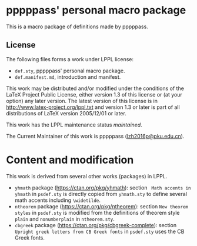 # pppppass' personal macro package

This is a macro package of definitions made by pppppass.

## License

The following files forms a work under LPPL license:
- `def.sty`, pppppass' personal macro package.
- `def.manifest.md`, introduction and manifest.

This work may be distributed and/or modified under the
conditions of the LaTeX Project Public License, either version 1.3
of this license or (at your option) any later version.
The latest version of this license is in
  http://www.latex-project.org/lppl.txt
and version 1.3 or later is part of all distributions of LaTeX
version 2005/12/01 or later.

This work has the LPPL maintenance status *maintained*.

The Current Maintainer of this work is pppppass (lzh2016p@pku.edu.cn).

# Content and modification

This work is derived from several other works (packages) in LPPL.

- `yhmath` package (https://ctan.org/pkg/yhmath): section
` Math accents in yhmath` in `psdef.sty` is directly copied from
`yhmath.sty` to define several math accents including `\widetilde`.
- `ntheorem` package (https://ctan.org/pkg/ntheorem): section
`New theorem styles` in `psdef.sty` is modified from the definitions
of theorem style `plain` and `nonumberplain` in `ntheorem.sty`.
- `cbgreek` package (https://ctan.org/pkg/cbgreek-complete): section
`Upright greek letters from CB Greek fonts` in `psdef.sty` uses the
CB Greek fonts.
